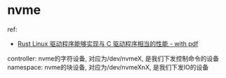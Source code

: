 # nvme
ref:
- [Rust Linux 驱动程序能够实现与 C 驱动程序相当的性能 - with pdf](https://www.oschina.net/news/210339/rust-linux-drivers)

controller: nvme的字符设备, 对应为/dev/nvmeX, 是我们下发控制命令的设备
namespace: nvme的块设备, 对应为/dev/nvmeXnX, 是我们下发IO的设备